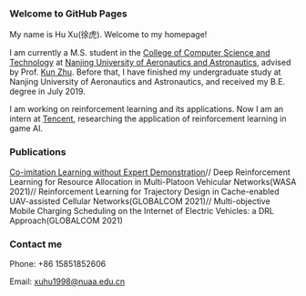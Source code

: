 ### Welcome to GitHub Pages

My name is Hu Xu(徐虎). Welcome to my homepage!

I am currently a M.S. student in the [College of Computer Science and Technology](http://cs.nuaa.edu.cn/) at [Nanjing University of Aeronautics and Astronautics](https://www.nuaa.edu.cn/), advised by Prof. [Kun Zhu](http://inet-nuaa.cn/kunzhu/). Before that, I have finished my undergraduate study at Nanjing University of Aeronautics and Astronautics, and received my B.E. degree in July 2019. 

I am working on reinforcement learning and its applications. Now I am an intern at [Tencent](https://www.tencent.com/zh-cn), researching the application of reinforcement learning in game AI.

### Publications
[Co-imitation Learning without Expert Demonstration](https://arxiv.org/abs/2103.14823v1)//
Deep Reinforcement Learning for Resource Allocation in Multi-Platoon Vehicular Networks(WASA 2021)//
Reinforcement Learning for Trajectory Design in Cache-enabled UAV-assisted Cellular Networks(GLOBALCOM 2021)//
Multi-objective Mobile Charging Scheduling on the Internet of Electric Vehicles: a DRL Approach(GLOBALCOM 2021)
### Contact me

Phone: +86 15851852606

Email: xuhu1998@nuaa.edu.cn

